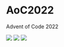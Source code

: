 # AoC2022
Advent of Code 2022

<!--- advent_readme_stars table --->


![](https://img.shields.io/badge/day%20📅-18-blue) ![](https://img.shields.io/badge/stars%20⭐-4-yellow) ![](https://img.shields.io/badge/days%20completed-2-red)
